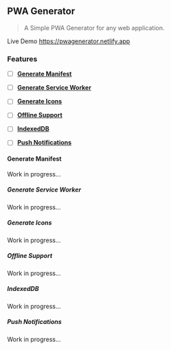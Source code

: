 ## PWA Generator
> A Simple PWA Generator for any web application.

Live Demo <https://pwagenerator.netlify.app>

### Features
- [ ] [**Generate Manifest**](#Generate-Manifest)
- [ ] [**Generate Service Worker**](#Generate-Service-Worker)
- [ ] [**Generate Icons**](#Generate-Icons)
- [ ] [**Offline Support**](#Offline-Support)
- [ ] [**IndexedDB**](#IndexedDB)
- [ ] [**Push Notifications**](#Push-Notifications)


#### Generate Manifest
Work in progress...

##### Generate Service Worker
Work in progress...

##### Generate Icons
Work in progress...

##### Offline Support
Work in progress...

##### IndexedDB
Work in progress...

##### Push Notifications
Work in progress...


